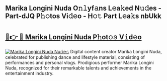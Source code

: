 ## Marika Longini Nuda O𝚗𝚕yf𝚊ns L𝚎a𝚔ed N𝚞𝚍es - Part-dJQ P𝚑𝚘tos Vi𝚍𝚎o - H𝚘𝚝 Part L𝚎a𝚔s nbUkk

# <h2><a href="http://kf07on.oniu.top/?m=Marika+Longini+Nuda">🔗👉 🔴 Marika Longini Nuda P𝚑ot𝚘𝚜 V𝚒d𝚎o</a></h2>

[![Marika Longini Nuda Nu𝚍e𝚜](https://i.imgur.com/0qMVB7G.gif)](http://kf07on.oniu.top/?m=Marika+Longini+Nuda)
Digital content creator Marika Longini Nuda, celebrated for publishing dance and lifestyle material, consisting of performances and personal vlogs. Prodigious performer Marika Longini Nuda, recognized for their remarkable talents and achievements in the entertainment industry.  
